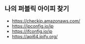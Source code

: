 ## 나의 퍼블릭 아이피 찾기

- https://checkip.amazonaws.com/
- https://ipconfig.io/ip
- https://ifconfig.io/ip
- https://api64.ipify.org/


